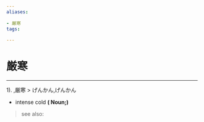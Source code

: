 ```yaml
---
aliases:
    
- 厳寒
tags:
    
---
```


# 厳寒
---
1).
,厳寒 > げんかん,げんかん

- intense cold
**( Noun;)**
> see also: 
            